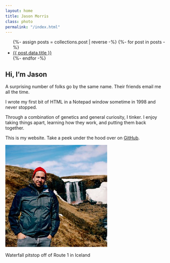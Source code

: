 ```yaml
---
layout: home
title: Jason Morris
class: photo
permalink: "/index.html"
---
```


<ul class="chunk bump">
{%- assign posts = collections.post | reverse -%}
{%- for post in posts -%}
  <li><a href="{{ post.url }}">{{ post.data.title }}</a></li>
{%- endfor -%}
</ul>

<section id="content">
  <article>

## Hi, I&rsquo;m Jason

A surprising number of folks go by the same name. Their friends email me all the time.

I wrote my first bit of HTML in a Notepad window sometime in 1998 and never stopped.

Through a combination of genetics and general curiosity, I tinker. I enjoy taking things apart, learning how they work, and putting them back together.

This is my website. Take a peek under the hood over on [GitHub](https://github.com/jsnmrs/jasonmorris).

  </article>
  <div class="photo">
    <picture>
      <img src="/img/jason-iceland-320.jpg" width="320" height="320" loading="lazy" alt="Jason in Iceland">
    </picture>
    <p class="caption">Waterfall pitstop off of Route 1 in Iceland</p>
  </div>
</section>
